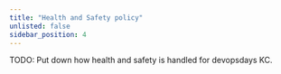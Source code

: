 ```yaml
---
title: "Health and Safety policy"
unlisted: false
sidebar_position: 4
---
```


TODO: Put down how health and safety is handled for devopsdays KC.
